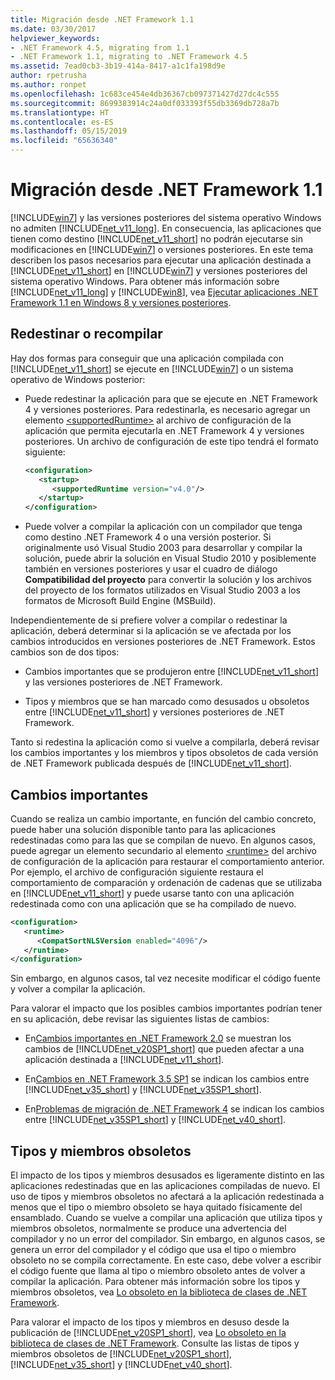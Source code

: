 ```yaml
---
title: Migración desde .NET Framework 1.1
ms.date: 03/30/2017
helpviewer_keywords:
- .NET Framework 4.5, migrating from 1.1
- .NET Framework 1.1, migrating to .NET Framework 4.5
ms.assetid: 7ead0cb3-3b19-414a-8417-a1c1fa198d9e
author: rpetrusha
ms.author: ronpet
ms.openlocfilehash: 1c683ce454e4db36367cb097371427d27dc4c555
ms.sourcegitcommit: 8699383914c24a0df033393f55db3369db728a7b
ms.translationtype: HT
ms.contentlocale: es-ES
ms.lasthandoff: 05/15/2019
ms.locfileid: "65636340"
---
```

# <a name="migrating-from-the-net-framework-11"></a>Migración desde .NET Framework 1.1

[!INCLUDE[win7](../../../includes/win7-md.md)] y las versiones posteriores del sistema operativo Windows no admiten [!INCLUDE[net_v11_long](../../../includes/net-v11-long-md.md)]. En consecuencia, las aplicaciones que tienen como destino [!INCLUDE[net_v11_short](../../../includes/net-v11-short-md.md)] no podrán ejecutarse sin modificaciones en [!INCLUDE[win7](../../../includes/win7-md.md)] o versiones posteriores. En este tema describen los pasos necesarios para ejecutar una aplicación destinada a [!INCLUDE[net_v11_short](../../../includes/net-v11-short-md.md)] en [!INCLUDE[win7](../../../includes/win7-md.md)] y versiones posteriores del sistema operativo Windows. Para obtener más información sobre [!INCLUDE[net_v11_long](../../../includes/net-v11-long-md.md)] y [!INCLUDE[win8](../../../includes/win8-md.md)], vea [Ejecutar aplicaciones .NET Framework 1.1 en Windows 8 y versiones posteriores](../../../docs/framework/install/run-net-framework-1-1-apps.md).

## <a name="retargeting-or-recompiling"></a>Redestinar o recompilar

Hay dos formas para conseguir que una aplicación compilada con [!INCLUDE[net_v11_short](../../../includes/net-v11-short-md.md)] se ejecute en [!INCLUDE[win7](../../../includes/win7-md.md)] o un sistema operativo de Windows posterior:

- Puede redestinar la aplicación para que se ejecute en .NET Framework 4 y versiones posteriores. Para redestinarla, es necesario agregar un elemento [\<supportedRuntime>](../../../docs/framework/configure-apps/file-schema/startup/supportedruntime-element.md) al archivo de configuración de la aplicación que permita ejecutarla en .NET Framework 4 y versiones posteriores. Un archivo de configuración de este tipo tendrá el formato siguiente:

    ```xml
    <configuration>
       <startup>
          <supportedRuntime version="v4.0"/>
       </startup>
    </configuration>
    ```

- Puede volver a compilar la aplicación con un compilador que tenga como destino .NET Framework 4 o una versión posterior. Si originalmente usó Visual Studio 2003 para desarrollar y compilar la solución, puede abrir la solución en Visual Studio 2010 y posiblemente también en versiones posteriores y usar el cuadro de diálogo **Compatibilidad del proyecto** para convertir la solución y los archivos del proyecto de los formatos utilizados en Visual Studio 2003 a los formatos de Microsoft Build Engine (MSBuild).

Independientemente de si prefiere volver a compilar o redestinar la aplicación, deberá determinar si la aplicación se ve afectada por los cambios introducidos en versiones posteriores de .NET Framework. Estos cambios son de dos tipos:

- Cambios importantes que se produjeron entre [!INCLUDE[net_v11_short](../../../includes/net-v11-short-md.md)] y las versiones posteriores de .NET Framework.

- Tipos y miembros que se han marcado como desusados u obsoletos entre [!INCLUDE[net_v11_short](../../../includes/net-v11-short-md.md)] y versiones posteriores de .NET Framework.

Tanto si redestina la aplicación como si vuelve a compilarla, deberá revisar los cambios importantes y los miembros y tipos obsoletos de cada versión de .NET Framework publicada después de [!INCLUDE[net_v11_short](../../../includes/net-v11-short-md.md)].

## <a name="breaking-changes"></a>Cambios importantes

Cuando se realiza un cambio importante, en función del cambio concreto, puede haber una solución disponible tanto para las aplicaciones redestinadas como para las que se compilan de nuevo. En algunos casos, puede agregar un elemento secundario al elemento [\<runtime>](../../../docs/framework/configure-apps/file-schema/startup/supportedruntime-element.md) del archivo de configuración de la aplicación para restaurar el comportamiento anterior. Por ejemplo, el archivo de configuración siguiente restaura el comportamiento de comparación y ordenación de cadenas que se utilizaba en [!INCLUDE[net_v11_short](../../../includes/net-v11-short-md.md)] y puede usarse tanto con una aplicación redestinada como con una aplicación que se ha compilado de nuevo.

```xml
<configuration>
   <runtime>
      <CompatSortNLSVersion enabled="4096"/>
   </runtime>
</configuration>
```

Sin embargo, en algunos casos, tal vez necesite modificar el código fuente y volver a compilar la aplicación.

Para valorar el impacto que los posibles cambios importantes podrían tener en su aplicación, debe revisar las siguientes listas de cambios:

- En[Cambios importantes en .NET Framework 2.0](https://go.microsoft.com/fwlink/?LinkId=125263) se muestran los cambios de [!INCLUDE[net_v20SP1_short](../../../includes/net-v20sp1-short-md.md)] que pueden afectar a una aplicación destinada a [!INCLUDE[net_v11_short](../../../includes/net-v11-short-md.md)].

- En[Cambios en .NET Framework 3.5 SP1](https://go.microsoft.com/fwlink/?LinkID=186989) se indican los cambios entre [!INCLUDE[net_v35_short](../../../includes/net-v35-short-md.md)] y [!INCLUDE[net_v35SP1_short](../../../includes/net-v35sp1-short-md.md)].

- En[Problemas de migración de .NET Framework 4](../../../docs/framework/migration-guide/net-framework-4-migration-issues.md) se indican los cambios entre [!INCLUDE[net_v35SP1_short](../../../includes/net-v35sp1-short-md.md)] y [!INCLUDE[net_v40_short](../../../includes/net-v40-short-md.md)].

## <a name="obsolete-types-and-members"></a>Tipos y miembros obsoletos

El impacto de los tipos y miembros desusados es ligeramente distinto en las aplicaciones redestinadas que en las aplicaciones compiladas de nuevo. El uso de tipos y miembros obsoletos no afectará a la aplicación redestinada a menos que el tipo o miembro obsoleto se haya quitado físicamente del ensamblado. Cuando se vuelve a compilar una aplicación que utiliza tipos y miembros obsoletos, normalmente se produce una advertencia del compilador y no un error del compilador. Sin embargo, en algunos casos, se genera un error del compilador y el código que usa el tipo o miembro obsoleto no se compila correctamente. En este caso, debe volver a escribir el código fuente que llama al tipo o miembro obsoleto antes de volver a compilar la aplicación. Para obtener más información sobre los tipos y miembros obsoletos, vea [Lo obsoleto en la biblioteca de clases de .NET Framework](../../../docs/framework/whats-new/whats-obsolete.md).

Para valorar el impacto de los tipos y miembros en desuso desde la publicación de [!INCLUDE[net_v20SP1_short](../../../includes/net-v20sp1-short-md.md)], vea [Lo obsoleto en la biblioteca de clases de .NET Framework](../../../docs/framework/whats-new/whats-obsolete.md). Consulte las listas de tipos y miembros obsoletos de [!INCLUDE[net_v20SP1_short](../../../includes/net-v20sp1-short-md.md)], [!INCLUDE[net_v35_short](../../../includes/net-v35-short-md.md)] y [!INCLUDE[net_v40_short](../../../includes/net-v40-short-md.md)].

